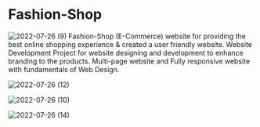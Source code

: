 # Fashion-Shop
![2022-07-26 (9)](https://user-images.githubusercontent.com/104613502/181060907-d62306a9-cfeb-4c58-b4d3-4d50adfba732.png)
Fashion-Shop (E-Commerce) website for providing the best online shopping experience &amp; created a user friendly website. Website Development Project for website designing and development to enhance branding to the products. Multi-page website and Fully responsive website with fundamentals of Web Design.



![2022-07-26 (12)](https://user-images.githubusercontent.com/104613502/181060438-494a78d3-b3b3-4619-a417-3ee4650d10a6.png)




![2022-07-26 (10)](https://user-images.githubusercontent.com/104613502/181061178-e5501f52-7825-4162-a1ac-b324ebdb9236.png)





![2022-07-26 (14)](https://user-images.githubusercontent.com/104613502/181061437-0d8bf313-45f0-4ad0-afa2-c4907a4b5eea.png)
